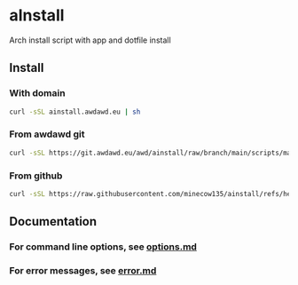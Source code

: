 # aInstall

Arch install script with app and dotfile install

## Install

### With domain
```sh
curl -sSL ainstall.awdawd.eu | sh
```

### From awdawd git
```sh
curl -sSL https://git.awdawd.eu/awd/ainstall/raw/branch/main/scripts/main/download.sh | sh
```

### From github
```sh
curl -sSL https://raw.githubusercontent.com/minecow135/ainstall/refs/heads/main/scripts/main/download.sh | sh
```


## Documentation

### For command line options, see [options.md](docs/options.md)

### For error messages, see [error.md](docs/error.md)
